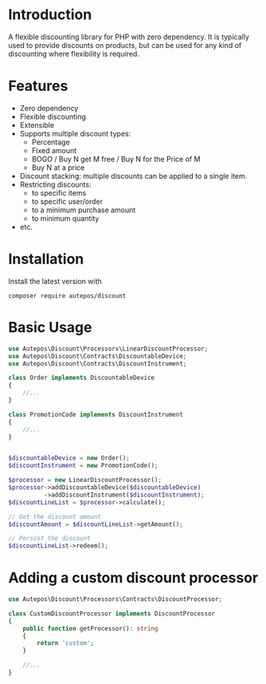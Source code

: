 # Introduction
A flexible discounting library for PHP with zero dependency. It is typically used to provide discounts on products, but can be used for any kind of discounting where flexibility is required.


# Features
- Zero dependency
- Flexible discounting
- Extensible
- Supports multiple discount types:
    - Percentage
    - Fixed amount
    - BOGO / Buy N get M free / Buy N for the Price of M
    - Buy N at a price
- Discount stacking: multiple discounts can be applied to a single item.
- Restricting discounts:
    - to specific items
    - to specific user/order
    - to a minimum purchase amount
    - to minimum quantity
- etc.

# Installation
Install the latest version with
```
composer require autepos/discount
```
# Basic Usage
```php
use Autepos\Discount\Processors\LinearDiscountProcessor;
use Autepos\Discount\Contracts\DiscountableDevice;
use Autepos\Discount\Contracts\DiscountInstrument;

class Order implements DiscountableDevice
{
    //...
}

class PromotionCode implements DiscountInstrument
{
    //...
}


$discountableDevice = new Order();
$discountInstrument = new PromotionCode();

$processor = new LinearDiscountProcessor();
$processor->addDiscountableDevice($discountableDevice)
          ->addDiscountInstrument($discountInstrument);
$discountLineList = $processor->calculate();

// Get the discount amount
$discountAmount = $discountLineList->getAmount();

// Persist the discount
$discountLineList->redeem();
```
# Adding a custom discount processor
```php
use Autepos\Discount\Processors\Contracts\DiscountProcessor;

class CustomDiscountProcessor implements DiscountProcessor
{
    public function getProcessor(): string
    {
        return 'custom';
    }

    //...
}
```

